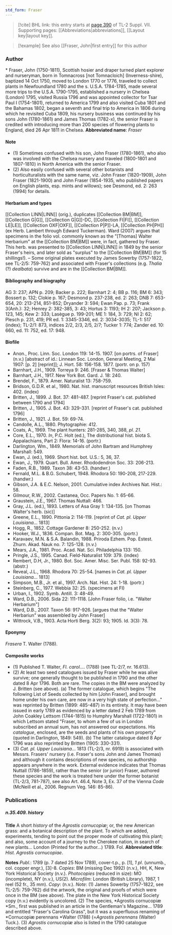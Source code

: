 ```yaml
---
std_form: Fraser
---
```


> [!cite] BHL link: this entry starts at [page 390](https://www.biodiversitylibrary.org/page/33259894) of TL-2 Suppl. VII.
> Supporting pages: [[Abbreviations|abbreviations]], [[Layout key|layout key]].

> [!example] See also [[Fraser, John|first entry]] for this author

### Author

\* Fraser, John (1750-1811), Scottish hosier and draper turned plant explorer and nurseryman, born in Tomnacross \[not Tomnacloich\] (Inverness-shire), baptized 14 Oct 1750, moved to London 1770 or 1776, traveled to collect plants in Newfoundland 1780 and the s. U.S.A. 1784-1785, made several more trips to the U.S.A. 1790-1795, established a nursery in Chelsea (London) 1795, visited Russia 1796 and was appointed collector for Tsar Paul I (1754-1801), returned to America 1799 and also visited Cuba 1801 and the Bahamas 1802, began a seventh and final trip to America in 1806 during which he revisited Cuba 1809, his nursery business was continued by his sons John (1780-1861) and James Thomas (1782-x), the senior Fraser is credited with introducing more than 200 species of flowering plants to England, died 26 Apr 1811 in Chelsea. 
**Abbreviated name**: *Fraser*

#### Note

- (1) Sometimes confused with his son, John Fraser (1780-1861), who also was involved with the Chelsea nursery and traveled (1800-1801 and 1807-1810) in North America with the senior Fraser.
- (2) Also easily confused with several other botanists and horticulturalists with the same name, viz. John Fraser (1820-1909), John Fraser (1821-1900) and John Fraser (1854-1935, who published papers on English plants, esp. mints and willows); see Desmond, ed. 2: 263 (1994) for details.

#### Herbarium and types

[[Collection LINN|LINN]] (orig.), duplicates [[Collection BM|BM]], [[Collection G|G]], [[Collection G|G]]-DC, [[Collection FI|FI]], [[Collection LE|LE]], [[Collection OXF|OXF]], [[Collection P|P]]-LA, [[Collection PH|PH]] (ex Herb. Lambert through Edward Tuckerman). Ward (2007) argues that specimens in the folio vol. commonly known as the "\[Thomas\] Walter Herbarium" at the [[Collection BM|BM]] were, in fact, gathered by Fraser. This herb. was presented to [[Collection LINN|LINN]] in 1849 by the senior Fraser's heirs, and later sold as "surplus" to the [[Collection BM|BM]] (for 15 shillings!). – Some original plates executed by James Sowerby (1757-1822, see TL-2/5: 759-762) and associated with Fraser's collections (e.g. *Thalia* (?) *dealbata*) survive and are in the [[Collection BM|BM]].

#### Bibliography and biography

AG 3: 237; APN p. 209; Backer p. 222; Barnhart 2: 4; BB p. 116; BM 6: 343; Bossert p. 132; Clokie p. 167; Desmond p. 237-238, ed. 2: 263; DNB 7: 653-654, 20: 213-214, 851-852; Dryander 3: 594; Ewan Pap. p. 73; Frank 3(Anh.): 32; Henrey 2: 382-385, 3: 43; Hortus 3: 1193; IH 2: 207; Jackson p. 123, 145; Kew 2: 333; Lasègue p. 199-201; ME 1: 184, 3: 729; NI 2: 62; Plesch p. 231, 419; PR ed. 1: 3345-3346, ed. 2: 3034-3035; TL-1: 517 (index); TL-2/1: 873, indices 2/2, 2/3, 2/5, 2/7; Tucker 1: 774; Zander ed. 10: 660, ed. 11: 752, ed. 17: 948.

#### Biofile

- Anon., Proc. Linn. Soc. London 119: 14-15. 1907. \[on portrs. of Fraser\] (n.v.) \[abstract of id.: Linnean Soc. London, General Meeting, 2 Mai 1907: \[p. 2\] \[reprint\]\]; J. Hort. 58: 156-158. 1877. (portr. on p. 157)
- Barnhart, J.H., 1909. Torreya 9: 246. \[Fraser & Thomas Walter\]
- Barnhart, J.H., 1917. New York Bot. Gard. J. 18: 240.
- Brendel, F., 1879. Amer. Naturalist 13: 758-759.
- Bridson, G.D.R. et al., 1980. Nat. hist. manuscript resources British Isles: 402. (index)
- Britten, J., 1899. J. Bot. 37: 481-487. \[reprint Fraser's cat. published between 1790 and 1794\]
- Britten, J., 1905. J. Bot. 43: 329-331. \[reprint of Fraser's cat. published 1796\]
- Britten, J., 1921. J. Bot. 59: 69-74.
- Candolle, A.L., 1880. Phytographie: 412.
- Coats, A., 1969. The plant hunters: 281-285, 340, 388, *pl*. *21*.
- Core, E.L., 1970. *In*, P.C. Holt (ed.), The distributional hist. biota S. Appalachians, Part 2: Flora: 14-16. (portr.)
- Darlington, Wm., 1849. Memorials of John Bartram and Humphrey Marshall: 549.
- Ewan, J. (ed.), 1969. Short hist. bot. U.S.: 5, 36, 37.
- Ewan, J., 1979. Quart. Bull. Amer. Rhododendron Soc. 33: 206-213.
- Faden, R.B., 1989. Taxon 38: 43-53. (handwr.)
- Fernald, M.L. & B.G. Schubert, 1948. Rhodora 50: 190-208, 217-229. (handwr.)
- Gibson, J.A. & E.C. Nelson, 2001. Cumulative index Archives Nat. Hist.: 58.
- Gilmour, R.W., 2002. Castanea, Occ. Papers No. 1: 65-66.
- Graustein, J.E., 1967. Thomas Nuttall: 466.
- Gray, J.L. (ed.), 1893. Letters of Asa Gray 1: 134-135. \[on Thomas Walter's herb. (sic)\]
- Greene, E.L., 1890. Pittonia 2: 114-119. \[reprint of *Cat. pl. Upper Louisiana*... 1813\]
- Hogg, R., 1852. Cottage Gardener 8: 250-252. (n.v.)
- Hooker, W.J., 1836. Compan. Bot. Mag. 2: 300-305. (portr.)
- Karavaev, M.N. & S.A. Balandin, 1988. Priroda Ezhem. Pop. Estest. Zhurn. Akad. Nauk no. 7: 125-128. (n.v.)
- Mears, J.A., 1981. Proc. Acad. Nat. Sci. Philadelphia 133: 150.
- Pringle, J.S., 1995. Canad. Field-Naturalist 109: 379. (index)
- Rembert, D.H, Jr., 1980. Bot. Soc. Amer. Misc. Ser. Publ. 158: 92-93. (abstr.)
- Reveal, J.L., 1968. Rhodora 70: 25-54. \[names in *Cat. pl. Upper Louisiana*... 1813\]
- Simpson, M.B., Jr. et al., 1997. Arch. Nat. Hist. 24: 1-18. (portr.)
- Steinberg, C., 1977. Webbia 32: 25. (specimens at FI)
- Urban, I., 1902. Symb. Antill. 3: 48-49.
- Ward, D.B., 2006. Sida 22: 111-1118. \[John Fraser folio, i.e. "Walter Herbarium"\]
- Ward, D.B., 2007. Taxon 56: 917-926. \[argues that the "Walter Herbariun" was assembled by John Fraser\]
- Wittrock, V.B., 1903. Acta Horti Berg. 3(2): 93; 1905. Id. 3(3): 78.

#### Eponymy

*Frasera* T. Walter (1788).

#### Composite works

- (1) Published T. Walter, *Fl. carol.*... (1788) (see TL-2/7, nr. 16.613).
- (2) At least two seed catalogues issued by Fraser while he was alive survive; one generally thought to be published in 1790 and the other dated 8 Apr 1796. Both are rare. The copies in the BM were analyzed by J. Britten (see above). (a) The former catalogue, which begins "The following List of Seeds collected by him \[John Fraser\], and brought home under his own care, are now in a very high state of perfection..." was reprinted by Britten (1899: 485-487) in its entirety. It may have been issued in early 1789 as evidenced by a letter dated 2 Feb 1789 from John Coakley Lettsom (1744-1815) to Humphry Marshall (1722-1801) in which Lettsom stated "Fraser, to whom a few of us in London subscribed an annual sum, has not answered our expectations. His *catalogue*, enclosed, are the seeds and plants of his own property" (quoted in Darlington, 1849: 549). (b) The latter catalogue dated 8 Apr 1796 was also reprinted by Britten (1905: 330-331).
- (3) *Cat. pl. Upper Louisiana*... 1813 (TL-2/3, nr. 6919) is associated with Messrs. Frasers' nursery (i.e. Fraser's sons John and James Thomas) and although it contains descriptions of new species, no authorship appears anywhere in the work. External evidence indicates that Thomas Nuttall (1786-1859), rather than the senior (or junior) Fraser, authored these species and the work is treated here under the former botanist (TL-2/3, 781-787), see also Art. 46.4, Note 3, Ex. 37 of the Vienna *Code* (McNeill et al., 2006. Regnum Veg. 146: 85-86).

### Publications

##### n.35.409. history

**Title**
A short *history* of the *Agrostis cornucopiæ*; or, the new American grass: and a botanical description of the plant. To which are added, experiments, tending to point out the proper mode of cultivating this plant; and also, some account of a journey to the Cherokee nation, in search of new plants... London (Printed for the author...) 1789. Fol.
**Abbreviated title**: *Hist. Agrostis cornucopiae*.

**Notes**
*Publ*.: 1789 (p. 7 dated 25 Nov 1789), cover-t.p., p. \[1\], *1 pl*. (unnumb., col. copper engr.), \[3\]-8. *Copies*: BM (missing Dec 1992) (n.v.), HH, K, New York Historical Society (n.v.).
*Photocopies* (reduced in size): MO (incomplete), NY (n.v.), US(2). *Microfilm*: London (British Library), 1987, 1 reel (52 fr., 35 mm). *Copy*: (n.v.).
*Note*: (1) James Sowerby (1757-1822, see TL-2/5: 759-762) did the artwork, the original and proofs of which were once in the BM (see above). The plate in the New York Historical Society copy (n.v.) evidently is uncolored. (2) The species, *Agrostis cornucopiæ *Sm., first was published in an article in the Gentleman's Magazine... 1789 and entitled "Fraser's Carolina Grass", but it was a superfluous renaming of *Cornucopiæ perennans *Walter (1788) (=*Agrostis perennans* (Walter) Tuck.). (3) *Agrostis cornucopiæ* also is listed in the 1790 catalogue described above.

